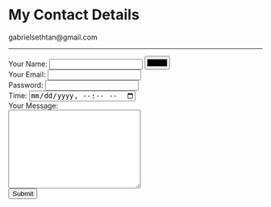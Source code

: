 <!DOCTYPE html>
<html lang="en" dir="ltr">

<head>
  <meta charset="utf-8">
  <title>Contact me</title>
</head>

<body>
  <h1>My Contact Details</h1>
  <p>gabrielsethtan@gmail.com</p>
  <hr size="3" noshade />
  <form class="" action="mailto=gabrielsethtan@gmail.com" method="post">
    <label>Your Name:</label>
    <input type="text" name="" value="">
    <input type="color" name="" value=""><br />
    <label>Your Email:</label>
    <input type="email" name="" value=""><br />
    <label>Password:</label>
    <input type="password" name="" value=""><br />
    <label>Time:</label>
    <input type="datetime-local" name="" value=""><br />
    <label>Your Message:</label><br />
    <textarea name="name" rows="10" cols="30"></textarea><br />
    <input type="submit" name="">
  </form>
</body>

</html>
